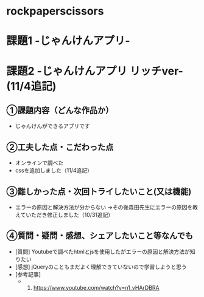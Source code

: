 # rockpaperscissors
# 課題1 -じゃんけんアプリ-
# 課題2 -じゃんけんアプリ リッチver-(11/4追記)

## ①課題内容（どんな作品か）
- じゃんけんができるアプリです

## ②工夫した点・こだわった点
- オンラインで調べた
- cssを追加しました（11/4追記）

## ③難しかった点・次回トライしたいこと(又は機能)
- エラーの原因と解決方法が分からない
→その後森田先生にエラーの原因を教えていただき修正しました（10/31追記）

## ④質問・疑問・感想、シェアしたいこと等なんでも
- [質問] Youtubeで調べたhtmlとjsを使用したがエラーの原因と解決方法が知りたい
- [感想] jQueryのこともまだよく理解できていないので学習しようと思う
- [参考記事] 
	- 1. https://www.youtube.com/watch?v=n1_vHArDBRA
